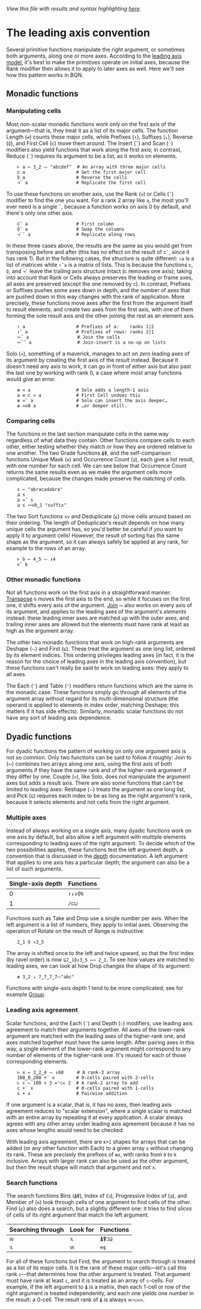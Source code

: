 *View this file with results and syntax highlighting [here](https://mlochbaum.github.io/BQN/doc/leading.html).*

# The leading axis convention

Several primitive functions manipulate the right argument, or sometimes both arguments, along one or more axes. According to the [leading axis model](https://aplwiki.com/wiki/Leading_axis_theory), it's best to make the primitives operate on initial axes, because the Rank modifier then allows it to apply to later axes as well. Here we'll see how this pattern works in BQN.

## Monadic functions

### Manipulating cells

Most non-scalar monadic functions work only on the first axis of the argument—that is, they treat it as a list of its major cells. The function Length (`≠`) counts these major cells, while Prefixes (`↑`), Suffixes (`↓`), Reverse (`⌽`), and First Cell (`⊏`) move them around. The Insert (`˝`) and Scan (`` ` ``) modifiers also yield functions that work along the first axis; in contrast, Reduce (`´`) requires its argument to be a list, as it works on elements.

        ⊢ a ← 3‿2 ⥊ "abcdef"  # An array with three major cells
        ⊏ a                   # Get the first major cell
        ⌽ a                   # Reverse the cells
        ⊣` a                  # Replicate the first cell

To use these functions on another axis, use the Rank (`⎉`) or Cells (`˘`) modifier to find the one you want. For a rank 2 array like `a`, the most you'll ever need is a single `˘`, because a function works on axis 0 by default, and there's only one other axis.

        ⊏˘ a                  # First column
        ⌽˘ a                  # Swap the columns
        ⊣`˘ a                 # Replicate along rows

In these three cases above, the results are the same as you would get from transposing before and after (this has no effect on the result of `⊏˘`, since it has rank 1). But in the following cases, the structure is quite different: `↑a` is a list of matrices while `↑˘a` is a matrix of lists. This is because the functions `⊏`, `⌽`, and `` ⊣` `` leave the trailing axis structure intact (`⊏` removes one axis); taking into account that Rank or Cells always preserves the leading or frame axes, all axes are preserved (except the one removed by `⊏`). In contrast, Prefixes or Suffixes pushes some axes down in depth, and the number of axes that are pushed down in this way changes with the rank of application. More precisely, these functions move axes after the first from the argument itself to result elements, and create two axes from the first axis, with one of them forming the sole result axis and the other joining the rest as an element axis.

        ↑ a                   # Prefixes of a:    ranks 1|2
        ↑˘ a                  # Prefixes of rows: ranks 2|1
        ∾˝ a                  # Join the cells
        ∾˝˘ a                 # Join-insert is a no-op on lists

Solo (`≍`), something of a maverick, manages to act on *zero* leading axes of its argument by creating the first axis of the *result* instead. Because it doesn't need any axis to work, it can go in front of either axis but also past the last one by working with rank 0, a case where most array functions would give an error.

        ≢ ≍ a                 # Solo adds a length-1 axis
        a ≡ ⊏ ≍ a             # First Cell undoes this
        ≢ ≍˘ a                # Solo can insert the axis deeper…
        ≢ ≍⎉0 a               # …or deeper still.

### Comparing cells

The functions in the last section manipulate cells in the same way regardless of what data they contain. Other functions compare cells to each other, either testing whether they match or how they are ordered relative to one another. The two Grade functions `⍋⍒`, and the self-comparison functions Unique Mask (`∊`) and Occurrence Count (`⊒`), each give a list result, with one number for each cell. We can see below that Occurrence Count returns the same results even as we make the argument cells more complicated, because the changes made preserve the matching of cells.

        s ← "abracadabra"
        ⊒ s
        ⊒ ≍˘ s
        ⊒ s ∾⎉0‿1 "suffix"

The two Sort functions `∧∨` and Deduplicate (`⍷`) move cells around based on their ordering. The length of Deduplicate's result depends on how many unique cells the argument has, so you'd better be careful if you want to apply it to argument cells! However, the result of sorting has the same shape as the argument, so it can always safely be applied at any rank, for example to the rows of an array.

        ⊢ b ← 4‿5 ⥊ ↕4
        ∨˘ b

### Other monadic functions

Not all functions work on the first axis in a straightforward manner. [Transpose](transpose.md) `⍉` moves the first axis to the end, so while it focuses on the first one, it shifts every axis of the argument. [Join](join.md) `∾` also works on every axis of its argument, and applies to the leading axes of the argument's *elements* instead: these leading inner axes are matched up with the outer axes, and trailing inner axes are allowed but the elements must have rank at least as high as the argument array.

The other two monadic functions that work on high-rank arguments are Deshape (`⥊`) and First (`⊑`). These treat the argument as one long list, ordered by its element indices. This ordering privileges leading axes (in fact, it is the reason for the choice of leading axes in the leading axis convention), but these functions can't really be said to work on leading axes: they apply to all axes.

The Each (`¨`) and Table (`⌜`) modifiers return functions which are the same in the monadic case. These functions simply go through all elements of the argument array without regard for its multi-dimensional structure (the operand is applied to elements in index order, matching Deshape; this matters if it has side effects). Similarly, monadic scalar functions do not have any sort of leading axis dependence.

## Dyadic functions

For dyadic functions the pattern of working on only one argument axis is not so common. Only two functions can be said to follow it roughly: Join to (`∾`) combines two arrays along one axis, using the first axis of both arguments if they have the same rank and of the higher-rank argument if they differ by one. Couple (`≍`), like Solo, does not manipulate the argument axes but adds a result axis. There are also some functions that can't be limited to leading axes: Reshape (`⥊`) treats the argument as one long list, and Pick (`⊑`) requires each index to be as long as the right argument's rank, because it selects elements and not cells from the right argument.

### Multiple axes

Instead of always working on a single axis, many dyadic functions work on one axis by default, but also allow a left argument with multiple elements corresponding to leading axes of the right argument. To decide which of the two possibilities applies, these functions test the left argument depth, a convention that is discussed in the [depth](depth.md#testing-depth-for-multiple-axis-primitives) documentation. A left argument that applies to one axis has a particular depth; the argument can also be a list of such arguments.

| Single-axis depth | Functions
|-------------------|----------
| 0                 | `↑↓↕⌽⍉`
| 1                 | `/⊏⊔`

Functions such as Take and Drop use a single number per axis. When the left argument is a list of numbers, they apply to initial axes. Observing the operation of Rotate on the result of Range is instructive:

        2‿1 ⌽ ↕3‿5

The array is shifted once to the left and twice upward, so that the first index (by ravel order) is now `⊑2‿1⌽↕3‿5 ←→ 2‿1`. To see how values are matched to leading axes, we can look at how Drop changes the shape of its argument:

        ≢ 3‿2 ↓ 7‿7‿7‿7⥊"abc"

Functions with single-axis depth 1 tend to be more complicated; see for example [Group](group.md#multidimensional-grouping).

### Leading axis agreement

Scalar functions, and the Each (`¨`) and Depth (`⚇`) modifiers, use leading axis agreement to match their arguments together. All axes of the lower-rank argument are matched with the leading axes of the higher-rank one, and axes matched together must have the same length. After pairing axes in this way, a single element of the lower-rank argument might correspond to any number of elements of the higher-rank one. It's reused for each of those corresponding elements.

        ⊢ x ← 3‿2‿4 ⥊ ↕60     # A rank-3 array
        100‿0‿200 +¨ x        # 0-cells paired with 2-cells
        ⊢ c ← 100 × 3 =⌜○↕ 2  # A rank-2 array to add
        c +¨ x                # 0-cells paired with 1-cells
        x + x                 # Pairwise addition

If one argument is a scalar, that is, it has no axes, then leading axis agreement reduces to "scalar extension", where a single scalar is matched with an entire array by repeating it at every application. A scalar always agrees with any other array under leading axis agreement because it has no axes whose lengths would need to be checked.

With leading axis agreement, there are `k+1` shapes for arrays that can be added (or any other function with Each) to a given array `x` without changing its rank. These are precisely the prefixes of `≢x`, with ranks from `0` to `k` inclusive. Arrays with larger rank can also be used as the other argument, but then the result shape will match that argument and not `x`.

### Search functions

The search functions Bins (`⍋⍒`), Index of (`⊐`), Progressive Index of (`⊒`), and Member of (`∊`) look through cells of one argument to find cells of the other. Find (`⍷`) also does a search, but a slightly different one: it tries to find *slices* of cells of its right argument that match the left argument.

| Searching through | Look for | Functions
|-------------------|----------|----------
| `𝕨`               | `𝕩`      | `⍋⍒⊐⊒`
| `𝕩`               | `𝕨`      | `∊⍷`

For all of these functions but Find, the argument to search through is treated as a list of its major cells. It is the rank of these major cells—let's call this rank `c`—that determines how the other argument is treated. That argument must have rank at least `c`, and it is treated as an array of `c`-cells. For example, if the left argument to `⍋` is a matrix, then each 1-cell or row of the right argument is treated independently, and each one yields one number in the result: a 0-cell. The result rank of `⍋` is always `𝕨¬○=𝕩`.
